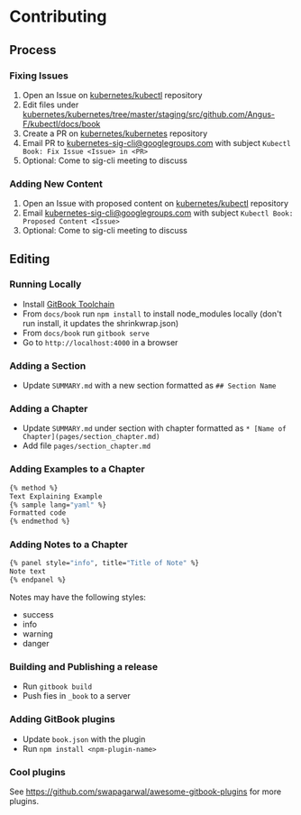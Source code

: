 # Contributing

## Process

### Fixing Issues

1. Open an Issue on [kubernetes/kubectl](https://github.com/kubernetes/kubectl/issues) repository
1. Edit files under [kubernetes/kubernetes/tree/master/staging/src/github.com/Angus-F/kubectl/docs/book](https://github.com/kubernetes/kubernetes/tree/master/staging/src/github.com/Angus-F/kubectl/docs/book)
1. Create a PR on [kubernetes/kubernetes](https://github.com/kubernetes/kubernetes) repository
1. Email PR to kubernetes-sig-cli@googlegroups.com with subject `Kubectl Book: Fix Issue <Issue> in <PR>`
1. Optional: Come to sig-cli meeting to discuss

### Adding New Content

1. Open an Issue with proposed content on [kubernetes/kubectl](https://github.com/kubernetes/kubectl/issues) repository
1. Email kubernetes-sig-cli@googlegroups.com with subject `Kubectl Book: Proposed Content <Issue>`
1. Optional: Come to sig-cli meeting to discuss

## Editing

### Running Locally

- Install [GitBook Toolchain](https://docs.gitbook.com/)
- From `docs/book` run `npm install`  to install node_modules locally (don't run install, it updates the shrinkwrap.json)
- From `docs/book` run `gitbook serve`
- Go to `http://localhost:4000` in a browser

### Adding a Section

- Update `SUMMARY.md` with a new section formatted as `## Section Name`

### Adding a Chapter

- Update `SUMMARY.md` under section with chapter formatted as `* [Name of Chapter](pages/section_chapter.md)`
- Add file `pages/section_chapter.md`

### Adding Examples to a Chapter

```bash
{% method %}
Text Explaining Example
{% sample lang="yaml" %}
Formatted code
{% endmethod %}
```

### Adding Notes to a Chapter

```bash
{% panel style="info", title="Title of Note" %}
Note text
{% endpanel %}
```

Notes may have the following styles:

- success
- info
- warning
- danger

### Building and Publishing a release

- Run `gitbook build`
- Push fies in `_book` to a server

### Adding GitBook plugins

- Update `book.json` with the plugin
- Run `npm install <npm-plugin-name>`

### Cool plugins

See https://github.com/swapagarwal/awesome-gitbook-plugins for more plugins.